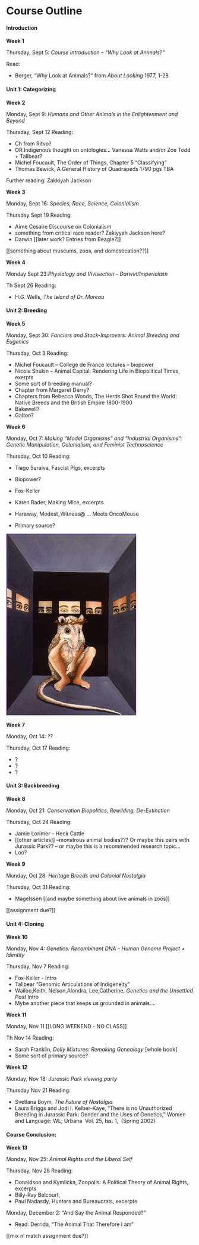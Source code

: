 # Course Outline

#### Introduction


**Week 1**

Thursday, Sept 5: <em class="u">Course Introduction – “Why Look at Animals?"</em>

Read: 
* Berger, “Why Look at Animals?” from *About Looking* 1977, 1-28


#### Unit 1: Categorizing


**Week 2**

Monday, Sept 9: <em class="u">Humans and Other Animals in the Enlightenment and Beyond</em>


Thursday, Sept 12 Reading:
*	Ch from Ritvo? 
*	OR Indigenous thought on ontologies… Vanessa Watts and/or Zoe Todd + Tallbear?
*	Michel Foucault, The Order of Things, Chapter 5 “Classifying”
*	Thomas Bewick, A General History of Quadrapeds 1790 pgs TBA

Further reading:
Zakkiyah Jackson




**Week 3**

Monday, Sept 16: <em class="u">Species, Race, Science, Colonialism</em>


Thursday Sept 19 Reading:
*	Aime Cesaire Discourse on Colonialism 
*	something from critical race reader? Zakiyyah Jackson here?
*	Darwin [[later work? Entries from Beagle?]]

[[something about museums, zoos, and domestication??]]




**Week 4**

Monday Sept 23:<em class="u">Physiology and Vivisection – Darwin/Imperialism</em>


Th Sept 26 Reading: 
* H.G. Wells, *The Island of Dr. Moreau*


#### Unit 2: Breeding


**Week 5**

Monday, Sept 30: <em class="u">Fanciers and Stock-Improvers: Animal Breeding and Eugenics</em>


Thursday, Oct 3 Reading:
* Michel Foucault – College de France lectures – biopower
* Nicole Shukin – Animal Capital: Rendering Life in Biopolitical Times, exerpts
* Some sort of breeding manual?
* Chapter from Margaret Derry?
* Chapters from Rebecca Woods, The Herds Shot Round the World: Native Breeds and the British Empire 1800-1900
* Bakewell?
* Galton?




**Week 6**

Monday, Oct 7: <em class="u">Making “Model Organisms” and “Industrial Organisms”: Genetic Manipulation, Colonialism, and Feminist Technoscience</em>


Thursday, Oct 10 Reading: 
* Tiago Saraiva, Fascist Pigs, excerpts
* Biopower?
* Fox-Keller

* Karen Rader, Making Mice, excerpts
* Haraway, Modest_Witness@ … Meets OncoMouse
* Primary source?

![alt text](images/oncomouse.jpeg "Logo Title Text 1")




**Week 7**

Monday, Oct 14: <em class="u">??</em>


Thursday, Oct 17 Reading:
* ?
* ?
* ?

#### Unit 3: Backbreeding




**Week 8**

Monday, Oct 21: <em class="u">Conservation Biopolitics, Rewilding, De-Extinction</em>


Thursday, Oct 24 Reading: 
* Jamie Lorimer – Heck Cattle
* [[other articles]] –monstrous animal bodies??? Or maybe this pairs with Jurassic Park?? – or maybe this is a recommended research topic…
* Loo?




**Week 9**

Monday, Oct 28: <em class="u">Heritage Breeds and Colonial Nostalgia</em>
 

Thursday, Oct 31 Reading: 
* Magelssen [[and maybe something about live animals in zoos]]

[[assignment due?]]

#### Unit 4: Cloning

**Week 10**

Monday, Nov 4: <em class="u">Genetics: Recombinant DNA - Human Genome Project + Identity</em>


Thursday, Nov 7 Reading:
* Fox-Keller - Intro
* Tallbear “Genomic Articulations of Indigeneity”
* Wailoo,Keith, Nelson,Alondra, Lee,Catherine, *Genetics and the Unsettled Past* Intro
* Mybe another piece that keeps us grounded in animals….




**Week 11**

Monday, Nov 11 [[LONG WEEKEND - NO CLASS]]


Th Nov 14 Reading:
* Sarah Franklin, *Dolly Mixtures: Remaking Genealogy* [whole book]
* Some sort of primary source?




**Week 12**

Monday, Nov 18: <em class="u">*Jurassic Park* viewing party</em>


Thursday Nov 21 Reading: 
*	Svetlana Boym, *The Future of Nostalgia*
* Laura Briggs and Jodi I. Kelber-Kaye, “There is no Unauthorized Breeding in Jurassic Park: Gender and the Uses of Genetics,” Women and Language: WL; Urbana  Vol. 25, Iss. 1,  (Spring 2002)




#### Course Conclusion:


**Week 13**

Monday, Nov 25:  <em class="u">Animal Rights and the Liberal Self </em>


Thursday, Nov 28 Reading:
* Donaldson and Kymlicka, Zoopolis: A Political Theory of Animal Rights, excerpts 
* Billy-Ray Belcourt, 
* Paul Nadasdy, Hunters and Bureaucrats, excerpts

Monday, December 2: “And Say the Animal Responded?”
* Read: Derrida, “The Animal That Therefore I am”

[[mix n’ match assignment due?]]

